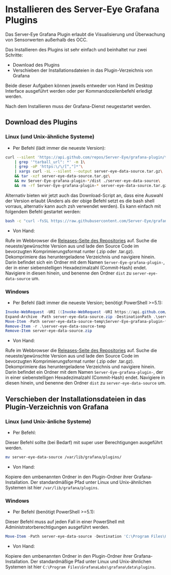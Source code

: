 # Installieren des Server-Eye Grafana Plugins

Das Server-Eye Grafana Plugin erlaubt die Visualisierung und Überwachung von Sensorwerten außerhalb des OCC.

Das Installieren des Plugins ist sehr einfach und beinhaltet nur zwei Schritte: 
* Download des Plugins
* Verschieben der Installationsdateien in das Plugin-Verzeichnis von Grafana

Beide dieser Aufgaben können jeweils entweder von Hand im Desktop Interface ausgeführt werden oder per Kommandozeilenbefehl erledigt werden.

Nach dem Installieren muss der Grafana-Dienst neugestartet werden. 

## Download des Plugins

### Linux (und Unix-ähnliche Systeme)

* Per Befehl (lädt immer die neueste Version): 
```sh
curl --silent 'https://api.github.com/repos/Server-Eye/grafana-plugin/tags'\
    | grep '"tarball_url": *' -m 1\
    | grep -oP 'https:\/\/[^,"]*'\
    | xargs curl -sL --silent --output server-eye-data-source.tar.gz\
    && tar -xzf server-eye-data-source.tar.gz\
    && mv Server-Eye-grafana-plugin-*/dist ./server-eye-data-source\
    && rm -rf Server-Eye-grafana-plugin-* server-eye-data-source.tar.gz
```

Alternativ bieten wir jetzt auch das Download-Script an, dass eine Auswahl der Version erlaubt (Anders als der obige Befehl setzt es die bash shell vorraus, alternativ kann auch zsh verwendet werden). Es kann einfach mit folgendem Befehl gestartet werden:

```bash
bash -c "curl -fsSL https://raw.githubusercontent.com/Server-Eye/grafana-plugin/master/download.sh)"
```

* Von Hand:

Rufe im Webbrowser die [Releases-Seite des Repositories](https://github.com/Server-Eye/grafana-plugin/releases) auf. Suche die neueste/gewünschte Version aus und lade den Source Code im bevorzugten Komprimierungsformat runter (.zip oder .tar.gz).
Dekomprimiere das heruntergeladene Verzeichnis und navigiere hinein. Darin befindet sich ein Ordner mit dem Namen `Server-Eye-grafana-plugin-`, der in einer siebenstelligen Hexadezimalzahl (Commit-Hash) endet. Navigiere in diesen hinein, und benenne den Ordner `dist` zu `server-eye-data-source` um.

### Windows

* Per Befehl (lädt immer die neueste Version; benötigt PowerShell >=5.1):

```powershell
Invoke-WebRequest -URI ((Invoke-WebRequest -URI https://api.github.com/repos/Server-Eye/grafana-plugin/tags | ConvertFrom-Json)[0].zipball_url) -OutFile server-eye-data-source.zip
Expand-Archive -Path server-eye-data-source.zip -DestinationPath .\server-eye-data-source-temp
Move-Item -Path server-eye-data-source-temp\Server-Eye-grafana-plugin-*\dist -Destination .\server-eye-data-source
Remove-Item -r .\server-eye-data-source-temp
Remove-Item server-eye-data-source.zip
```

* Von Hand:

Rufe im Webbrowser die [Releases-Seite des Repositories](https://github.com/Server-Eye/grafana-plugin/releases) auf. Suche die neueste/gewünschte Version aus und lade den Source Code im bevorzugten Komprimierungsformat runter (.zip oder .tar.gz).
Dekomprimiere das heruntergeladene Verzeichnis und navigiere hinein. Darin befindet ein Ordner mit dem Namen `Server-Eye-grafana-plugin-`, der in einer siebenstelligen Hexadezimalzahl (Commit-Hash) endet. Navigiere in diesen hinein, und benenne den Ordner `dist` zu `server-eye-data-source` um.

## Verschieben der Installationsdateien in das Plugin-Verzeichnis von Grafana

### Linux (und Unix-änliche Systeme)

* Per Befehl:

Dieser Befehl sollte (bei Bedarf) mit super user Berechtigungen ausgeführt werden.

```sh
mv server-eye-data-source /var/lib/grafana/plugins/
```

* Von Hand:

Kopiere den umbenannten Ordner in den Plugin-Ordner ihrer Grafana-Installation. Der standardmäßige Pfad unter Linux und Unix-ähnlichen Systemen ist hier `/var/lib/grafana/plugins`.

### Windows
* Per Befehl (benötigt PowerShell >=5.1):

Dieser Befehl muss auf jeden Fall in einer PowerShell mit Administratorberechtigungen ausgeführt werden.

```powershell
Move-Item -Path server-eye-data-source -Destination 'C:\Program Files\GrafanaLabs\grafana\data\plugins'
```

* Von Hand:

Kopiere den umbenannten Ordner in den Plugin-Ordner ihrer Grafana-Installation. Der standardmäßige Pfad unter Linux und Unix-ähnlichen Systemen ist hier `C:\Program Files\GrafanaLabs\grafana\data\plugins`.